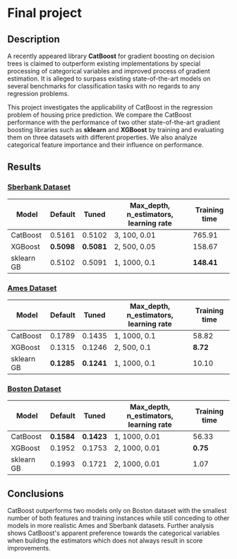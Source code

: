 # Final project 

## Description

A recently appeared library **CatBoost** for gradient boosting on decision trees is claimed to outperform existing implementations by special processing of categorical variables and improved process of gradient estimation. 
It is alleged to surpass existing state-of-the-art models on several benchmarks for classification tasks with no regards to any regression problems. 

This project investigates the applicability of CatBoost  in the regression problem of housing price prediction. 
We compare the CatBoost performance with the performance of two other state-of-the-art gradient boosting libraries such as **sklearn** and **XGBoost** by training and evaluating them on three datasets with different properties. We also analyze categorical feature importance and their influence on performance.

## Results

### [Sberbank Dataset](https://www.kaggle.com/c/sberbank-russian-housing-market/data)

| **Model**   | **Default**   |   **Tuned** |  **Max\_depth, n\_estimators, learning rate** |  **Training time**|
| -------- | --------- | ------- |  --------- |  --------|
| CatBoost  |  0.5161 |      0.5102         |             3, 100, 0.01   |            765.91 |
| XGBoost     |        **0.5098** |      **0.5081**          |        2, 500, 0.05   |    158.67    |
|  sklearn GB   |   0.5102  |   0.5091     |          1, 1000, 0.1   |      **148.41**   |


### [Ames Dataset](https://www.kaggle.com/c/housing-data/data)

| **Model**   | **Default**   |   **Tuned** |  **Max\_depth, n\_estimators, learning rate** |  **Training time**|
| -------- | --------- | ------- |  --------- |  --------|
| CatBoost  |  0.1789 |      0.1435         |             1, 1000, 0.1   |            58.82 |
| XGBoost     |        0.1315 |      0.1246          |                          2, 500, 0.1   |         **8.72** |
|  sklearn GB   |   **0.1285**  | **0.1241**          |                         1, 1000, 0.1   |           10.10  |


### [Boston Dataset](https://www.kaggle.com/c/boston-housing/data)

| **Model**   | **Default**   |   **Tuned** |  **Max\_depth, n\_estimators, learning rate** |  **Training time**|
| -------- | --------- | ------- |  --------- |  --------|
| CatBoost  |  **0.1584** |  **0.1423**              |                    1, 1000, 0.01       |        56.33 |
| XGBoost     |        0.1952   |    0.1753           |                       2, 1000, 0.01    |        **0.75**  |
|  sklearn GB   |   0.1993    |   0.1721   |                                  2, 1000, 0.01    |         1.07     |


## Conclusions

CatBoost outperforms two models only on Boston dataset with the smallest number of both features and training instances while still conceding to other models in more realistic Ames and Sberbank datasets. Further analysis shows CatBoost's apparent preference towards the categorical variables when building the estimators which does not always result in score improvements.
